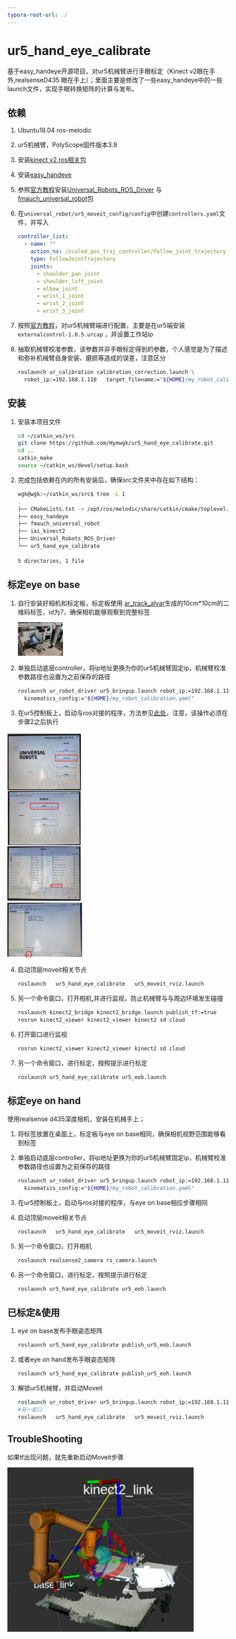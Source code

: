 ```yaml
---
typora-root-url: ./
---
```


# ur5_hand_eye_calibrate
基于easy_handeye开源项目，对ur5机械臂进行手眼标定（Kinect v2眼在手外,realsenseD435 眼在手上）；里面主要是修改了一些easy_handeye中的一些launch文件，实现手眼转换矩阵的计算与发布。

## 依赖

1. Ubuntu18.04   ros-melodic

2. ur5机械臂，PolyScope固件版本3.9

3. 安装[kinect v2 ros相关包](https://github.com/code-iai/iai_kinect2.git)

4. 安装[easy_handeye](https://github.com/IFL-CAMP/easy_handeye)

5. 参照[官方教程](https://github.com/UniversalRobots/Universal_Robots_ROS_Driver)安装[Universal_Robots_ROS_Driver](https://github.com/UniversalRobots/Universal_Robots_ROS_Driver) 与 [fmauch_universal_robot](https://github.com/fmauch/universal_robot)包

6. 在`universal_robot/ur5_moveit_config/config`中创建`controllers.yaml`文件，并写入

   ```yaml
   controller_list:
     - name: ""
       action_ns: /scaled_pos_traj_controller/follow_joint_trajectory
       type: FollowJointTrajectory
       joints:
         - shoulder_pan_joint
         - shoulder_lift_joint
         - elbow_joint
         - wrist_1_joint
         - wrist_2_joint
         - wrist_3_joint
   ```

7. 按照[官方教程](https://github.com/UniversalRobots/Universal_Robots_ROS_Driver/blob/master/ur_robot_driver/doc/install_urcap_cb3.md)，对ur5机械臂端进行配置，主要是在ur5端安装`externalcontrol-1.0.5.urcap` ，并设置工作站ip

8. 抽取机械臂校准参数，该参数并非手眼标定得到的参数，个人感觉是为了描述和弥补机械臂自身安装、磨损等造成的误差，注意区分

   ```bash
   roslaunch ur_calibration calibration_correction.launch \
     robot_ip:=192.168.1.110   target_filename:="${HOME}/my_robot_calibration.yaml"
   ```

   

## 安装

1. 安装本项目文件

   ```bash
   cd ~/catkin_ws/src
   git clone https://github.com/Hymwgk/ur5_hand_eye_calibrate.git
   cd ..
   catkin_make
   source ~/catkin_ws/devel/setup.bash
   ```
   
2. 完成包括依赖在内的所有安装后，确保src文件夹中存在如下结构：
    ```bash
    wgk@wgk:~/catkin_ws/src$ tree -L 1
    .
    ├── CMakeLists.txt -> /opt/ros/melodic/share/catkin/cmake/toplevel.cmake
    ├── easy_handeye
    ├── fmauch_universal_robot
    ├── iai_kinect2
    ├── Universal_Robots_ROS_Driver
    └── ur5_hand_eye_calibrate
    
    5 directories, 1 file
    ```



## 标定eye on base

1. 自行安装好相机和标定板，标定板使用 [ar_track_alvar](http://wiki.ros.org/ar_track_alvar/)生成的10cm*10cm的二维码标签，id为7，确保相机能够观察到完整标签

   <img src="./README.assets/微信图片_20220404105908.jpg" alt="微信图片_20220404105908" style="zoom: 10%;" />

   

2. 单独启动底层controller，将ip地址更换为你的ur5机械臂固定ip，机械臂校准参数路径也设置为之前保存的路径

   ```bash
   roslaunch ur_robot_driver ur5_bringup.launch robot_ip:=192.168.1.110 \
     kinematics_config:="${HOME}/my_robot_calibration.yaml"
   ```

3. 在ur5控制板上，启动与ros对接的程序，方法参见[此处](https://github.com/UniversalRobots/Universal_Robots_ROS_Driver/blob/master/ur_robot_driver/doc/install_urcap_cb3.md)，注意，该操作必须在步骤2之后执行

<img src="./README.assets/微信图片_20220404115557.jpg" alt="微信图片_20220404115557" style="zoom:50%;" />

4. 启动顶层moveit相关节点

   ```bash
   roslaunch   ur5_hand_eye_calibrate   ur5_moveit_rviz.launch
   ```

5. 另一个命令窗口，打开相机,并进行监视，防止机械臂与与周边环境发生碰撞

   ```bash
   roslaunch kinect2_bridge kinect2_bridge.launch publish_tf:=true
   rosrun kinect2_viewer kinect2_viewer kinect2 sd cloud
   ```

6. 打开窗口进行监视

   ```bash
   rosrun kinect2_viewer kinect2_viewer kinect2 sd cloud
   ```

7. 另一个命令窗口，进行标定，按照提示进行标定

   ```bash
   roslaunch ur5_hand_eye_calibrate ur5_eob.launch
   ```









## 标定eye on hand

使用realsense d435深度相机，安装在机械手上； 

1. 将标签放置在桌面上，标定板与eye on base相同，确保相机视野范围能够看到标签



2. 单独启动底层controller，将ip地址更换为你的ur5机械臂固定ip，机械臂校准参数路径也设置为之前保存的路径

   ```bash
   roslaunch ur_robot_driver ur5_bringup.launch robot_ip:=192.168.1.110 \
     kinematics_config:="${HOME}/my_robot_calibration.yaml"
   ```

3. 在ur5控制板上，启动与ros对接的程序，与eye on base相应步骤相同

   

4. 启动顶层moveit相关节点

   ```bash
   roslaunch   ur5_hand_eye_calibrate   ur5_moveit_rviz.launch
   ```

5. 另一个命令窗口，打开相机

   ```bash
   roslaunch realsense2_camera rs_camera.launch
   ```

6. 另一个命令窗口，进行标定，按照提示进行标定

   ```bash
   roslaunch ur5_hand_eye_calibrate ur5_eoh.launch
   ```







## 已标定&使用

1. eye on base发布手眼姿态矩阵

   ```bash
   roslaunch ur5_hand_eye_calibrate publish_ur5_eob.launch
   ```
   
2. 或者eye on hand发布手眼姿态矩阵

   ```bash
   roslaunch ur5_hand_eye_calibrate publish_ur5_eoh.launch
   ```
   
2. 解锁ur5机械臂，并启动Moveit

   ```bash
   roslaunch ur_robot_driver ur5_bringup.launch robot_ip:=192.168.1.110   kinematics_config:="${HOME}/my_robot_calibration.yaml"
   #另一窗口
   roslaunch   ur5_hand_eye_calibrate   ur5_moveit_rviz.launch
   ```

## TroubleShooting

   如果tf出现问题，就先重新启动Moveit步骤

<img src="./README.assets/image-20220403221438766.png" alt="image-20220403221438766" style="zoom:50%;" />

